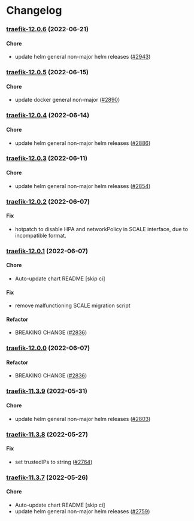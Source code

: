 # Changelog<br>


<a name="traefik-12.0.6"></a>
### [traefik-12.0.6](https://github.com/truecharts/apps/compare/traefik-12.0.5...traefik-12.0.6) (2022-06-21)

#### Chore

* update helm general non-major helm releases ([#2943](https://github.com/truecharts/apps/issues/2943))



<a name="traefik-12.0.5"></a>
### [traefik-12.0.5](https://github.com/truecharts/apps/compare/traefik-12.0.4...traefik-12.0.5) (2022-06-15)

#### Chore

* update docker general non-major ([#2890](https://github.com/truecharts/apps/issues/2890))



<a name="traefik-12.0.4"></a>
### [traefik-12.0.4](https://github.com/truecharts/apps/compare/traefik-12.0.3...traefik-12.0.4) (2022-06-14)

#### Chore

* update helm general non-major helm releases ([#2886](https://github.com/truecharts/apps/issues/2886))



<a name="traefik-12.0.3"></a>
### [traefik-12.0.3](https://github.com/truecharts/apps/compare/traefik-12.0.2...traefik-12.0.3) (2022-06-11)

#### Chore

* update helm general non-major helm releases ([#2854](https://github.com/truecharts/apps/issues/2854))



<a name="traefik-12.0.2"></a>
### [traefik-12.0.2](https://github.com/truecharts/apps/compare/traefik-12.0.1...traefik-12.0.2) (2022-06-07)

#### Fix

* hotpatch to disable HPA and networkPolicy in SCALE interface, due to incompatible format.



<a name="traefik-12.0.1"></a>
### [traefik-12.0.1](https://github.com/truecharts/apps/compare/traefik-11.3.9...traefik-12.0.1) (2022-06-07)

#### Chore

* Auto-update chart README [skip ci]

#### Fix

* remove malfunctioning SCALE migration script

#### Refactor

* BREAKING CHANGE ([#2836](https://github.com/truecharts/apps/issues/2836))



<a name="traefik-12.0.0"></a>
### [traefik-12.0.0](https://github.com/truecharts/apps/compare/traefik-11.3.9...traefik-12.0.0) (2022-06-07)

#### Refactor

* BREAKING CHANGE ([#2836](https://github.com/truecharts/apps/issues/2836))



<a name="traefik-11.3.9"></a>
### [traefik-11.3.9](https://github.com/truecharts/apps/compare/traefik-11.3.8...traefik-11.3.9) (2022-05-31)

#### Chore

* update helm general non-major helm releases ([#2803](https://github.com/truecharts/apps/issues/2803))



<a name="traefik-11.3.8"></a>
### [traefik-11.3.8](https://github.com/truecharts/apps/compare/traefik-11.3.7...traefik-11.3.8) (2022-05-27)

#### Fix

* set trustedIPs to string ([#2764](https://github.com/truecharts/apps/issues/2764))



<a name="traefik-11.3.7"></a>
### [traefik-11.3.7](https://github.com/truecharts/apps/compare/traefik-11.3.6...traefik-11.3.7) (2022-05-26)

#### Chore

* Auto-update chart README [skip ci]
* update helm general non-major helm releases ([#2759](https://github.com/truecharts/apps/issues/2759))
